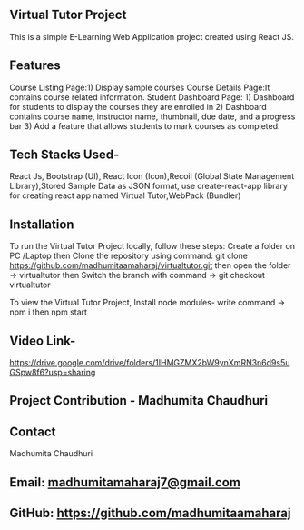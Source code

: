 ## Virtual Tutor Project
This is a simple E-Learning Web Application project created using React JS.

## Features
Course Listing Page:1) Display  sample courses
Course Details Page:It contains course related information.
Student Dashboard Page: 1) Dashboard  for students to display the courses they are enrolled in
2) Dashboard contains course name, instructor name, thumbnail, due date, and a progress bar
3) Add a feature that allows students to mark courses as completed.

## Tech Stacks Used-
React Js, Bootstrap (UI), React Icon (Icon),Recoil (Global State Management Library),Stored Sample Data as JSON format, use create-react-app library for creating react app named Virtual Tutor,WebPack (Bundler)

## Installation
To run the Virtual Tutor Project locally, follow these steps:
Create a folder on PC /Laptop then Clone the repository using command: git clone https://github.com/madhumitaamaharaj/virtualtutor.git
then open the folder -> virtualtutor
then Switch the branch with command -> git checkout virtualtutor 

To view the Virtual Tutor Project, Install node modules- write command -> npm i then npm start


## Video Link-
https://drive.google.com/drive/folders/1IHMGZMX2bW9ynXmRN3n6d9s5uGSpw8f6?usp=sharing

## Project Contribution - Madhumita Chaudhuri
## Contact
Madhumita Chaudhuri 
## Email: madhumitamaharaj7@gmail.com 
## GitHub: https://github.com/madhumitaamaharaj